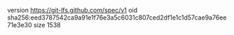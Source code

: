 version https://git-lfs.github.com/spec/v1
oid sha256:eed3787542ca9a91e1f76e3a5c6031c807ced2df1e1c1d57cae9a76ee71e3e30
size 1538
